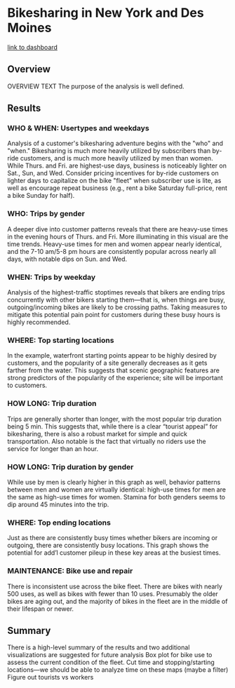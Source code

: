 # Bikesharing in New York and Des Moines
[link to dashboard](https://public.tableau.com/app/profile/chandler.kaiden/viz/NYC_Citibike_Challenge_16235648593520/Story1 "link to dashboard")

## Overview
OVERVIEW TEXT
The purpose of the analysis is well defined.

## Results

### WHO & WHEN: Usertypes and weekdays
Analysis of a customer's bikesharing adventure begins with the "who" and "when."  Bikesharing is much more heavily utilized by subscribers than by-ride customers, and is much more heavily utilized by men than women.  While Thurs. and Fri. are highest-use days, business is noticeably lighter on Sat., Sun, and Wed.  Consider pricing incentives for by-ride customers on lighter days to capitalize on the bike "fleet" when subscriber use is lite, as well as encourage repeat business (e.g., rent a bike Saturday full-price, rent a bike Sunday for half).

### WHO: Trips by gender
A deeper dive into customer patterns reveals that there are heavy-use times in the evening hours of Thurs. and Fri.  More illuminating in this visual are the time trends.  Heavy-use times for men and women appear nearly identical, and the 7-10 am/5-8 pm hours are consistently popular across nearly all days, with notable dips on Sun. and Wed.

### WHEN: Trips by weekday
Analysis of the highest-traffic stoptimes reveals that bikers are ending trips concurrently with other bikers starting them—that is, when things are busy, outgoing/incoming bikes are likely to be crossing paths.  Taking measures to mitigate this potential pain point for customers during these busy hours is highly recommended.

### WHERE: Top starting locations
In the example, waterfront starting points appear to be highly desired by customers, and the popularity of a site generally decreases as it gets farther from the water.  This suggests that scenic geographic features are strong predictors of the popularity of the experience; site will be important to customers.

### HOW LONG: Trip duration
Trips are generally shorter than longer, with the most popular trip duration being 5 min.  This suggests that, while there is a clear “tourist appeal” for bikesharing, there is also a robust market for simple and quick transportation.  Also notable is the fact that virtually no riders use the service for longer than an hour.

### HOW LONG: Trip duration by gender
While use by men is clearly higher in this graph as well, behavior patterns between men and women are virtually identical:  high-use times for men are the same as high-use times for women.  Stamina for both genders seems to dip around 45 minutes into the trip.

### WHERE: Top ending locations
Just as there are consistently busy times whether bikers are incoming or outgoing, there are consistently busy locations.  This graph shows the potential for add’l customer pileup in these key areas at the busiest times.

### MAINTENANCE: Bike use and repair
There is inconsistent use across the bike fleet.  There are bikes with nearly 500 uses, as well as bikes with fewer than 10 uses.  Presumably the older bikes are aging out, and the majority of bikes in the fleet are in the middle of their lifespan or newer.

## Summary
There is a high-level summary of the results and two additional visualizations are suggested for future analysis
  Box plot for bike use to assess the current condition of the fleet.
  Cut time and stopping/starting locations—we should be able to analyze time on these maps (maybe a filter)
  Figure out tourists vs workers

